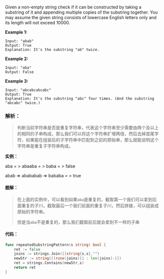 Given a non-empty string check if it can be constructed by taking a substring of it and appending multiple copies of the substring together. You may assume the given string consists of lowercase English letters only and its length will not exceed 10000.

**Example 1:**

```
Input: "abab"
Output: True
Explanation: It's the substring "ab" twice.
```

**Example 2:**

```
Input: "aba"
Output: False
```

**Example 3:**

```
Input: "abcabcabcabc"
Output: True
Explanation: It's the substring "abc" four times. (And the substring "abcabc" twice.)
```

### 解析：

>判断当前字符串是否是重复字符串，代表这个字符串至少需要由两个及以上的相同的子串构成，那么我们可以将这个字符串扩增两倍，然后去掉首尾字符，如果能在组装后的子字符串中匹配到之前的原始串，那么就能说明这个字符串是重复子字符串构成。



**实例：**

aba  = >  abaaba   = > baba = > false

abab => abababab => bababa = > true

#### 题解：

> 在上面的实例中，可以看到如果`aba`是重复的，截取第一个我们可以拿到后面重复的子川，截取最后一个我们前面的重复子川，然后拼接，可以组装成原始的字符串。
>
> 但是当`aba`不是重复的，那么我们截取前后就会拿到不一样的子串

#### 代码：

```go
func repeatedSubstringPattern(s string) bool {
    ret := false
	joins := strings.Join([]string{s,s},"")
	newStr := string([]rune(joins)[1 : len(joins)-1])
	ret = strings.Contains(newStr,s)
	return ret
}
```

